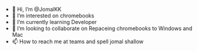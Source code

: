 - 👋 Hi, I’m @JomalKK
- 👀 I’m interested on chromebooks
- 🌱 I’m currently learning Developer
- 💞️ I’m looking to collaborate on Repaceing chromebooks to Windows and Mac
- 📫 How to reach me at teams and spell jomal shallow  

<!---
JomalKK/JomalKK is a ✨ special ✨ repository because its `README.md` (this file) appears on your GitHub profile.
You can click the Preview link to take a look at your changes.
--->

